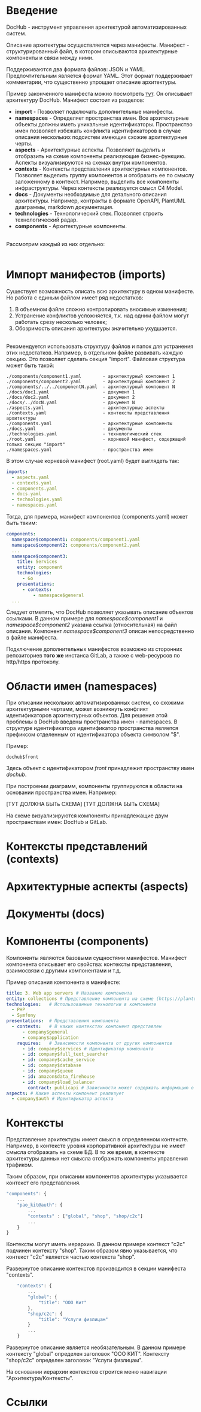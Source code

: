 # Введение
DocHub - инструмент управления архитектурой автоматизированных систем.

Описание архитектуры осуществляется через манифесты. Манифест - структурированный файл,
в котором описываются архитектурные компоненты и связи между ними.

Поддерживаются два формата файлов: JSON и YAML. Предпочтительным является формат YAML. 
Этот формат поддерживает комментарии, что существенно упрощает описание архитектуры.

Пример законченного манифеста можно посмотреть  [тут](/manifest/dochub.yaml). Он описывает 
архитектуру DocHub. Манифест состоит из разделов:
* **import**       - Позволяет подключать дополнительные манифесты.
* **namespaces**   - Определяет пространства имен. Все архитектурные объекты должны иметь уникальные
                     идентификаторы. Пространство имен позволяет избежать конфликта идентификаторов в случае
                     описания нескольких подсистем имеющих схожие архитектурные черты.
* **aspects**      - Архитектурные аспекты. Позволяют выделить и отобразить на схеме компоненты 
                     реализующие бизнес-функцию. Аспекты визуализируются на схемах внутри компонентов. 
* **contexts**     - Контексты представления архитектурных компонентов. Позволяет выделить группу 
                     компонентов и отобразить ее по смыслу заложенному в контекст. Например, выделить
                     все компоненты инфраструктуры. Через контексты реализуется смысл C4 Model.
* **docs**         - Документы необходимые для детального описания архитектуры. Например, контракты в
                     формате OpenAPI, PlantUML диаграммы, markdown документация.
* **technologies** - Технологический стек. Позволяет строить технологический радар. 
* **components**   - Архитектурные компоненты.

<br>Рассмотрим каждый из них отдельно:<br><br> 
 
# Импорт манифестов (imports)
Существует возможность описать всю архитектуру в одном манифесте. Но работа с единым файлом имеет 
ряд недостатков:
1. В объемном файле сложно контролировать вносимые изменения;
2. Устранение конфликтов усложняется, т.к. над одним файлом могут работать срезу несколько человек;
3. Обозримость описания архитектуры значительно ухудшается.

<br>Рекомендуется использовать структуру файлов и папок для устранения этих недостатков. Например, 
в отдельном файле развивать каждую секцию. Это позволяет сделать секция "import". 
Файловая структура может быть такой:
```text
./components/component1.yaml        - архитектурный компонент 1
./components/component2.yaml        - архитектурный компонент 2
./components/../../componentN.yaml  - архитектурный компонент N
./docs/doc1.yaml                    - документ 1
./docs/doc2.yaml                    - документ 2
./docs/../docN.yaml                 - документ N
./aspects.yaml                      - архитектурные аспекты
./contexts.yaml                     - контексты представления архитектуры
./components.yaml                   - архитектурные компоненты
./docs.yaml                         - документы
./technologies.yaml                 - технологический стек
./root.yaml                         - корневой манифест, содержащий только секцию "import"
./namespaces.yaml                   - пространства имен
```

В этом случае корневой манифест (root.yaml) будет выглядеть так: 

```yaml
imports:
  - aspects.yaml
  - contexts.yaml
  - components.yaml
  - docs.yaml
  - technologies.yaml
  - namespaces.yaml
```

Тогда, для примера, манифест компонентов (components.yaml) может быть таким:
```yaml
components:
  namespace$component1: components/component1.yaml
  namespace$component2: components/component2.yaml
  ...
  namespace$component3:
    title: Services
    entity: component
    technologies:
      - Go
    presentations:
      - contexts:
          - namespace$general
  ...
```
Следует отметить, что DocHub позволяет указывать описание объектов ссылками. В данном примере
для _namespace\$component1_ и _namespace\$component2_ указана ссылка (относительная) на файл описания. 
Компонент _namespace\$component3_ описан непосредственно в файле манифеста. 

Подключение дополнительных манифестов возможно из сторонних репозиториев **того же** инстанса GitLab,
а также с web-ресурсов по http/https протоколу. 

# Области имен (namespaces)

При описании нескольких автоматизированных систем, со схожими архитектурными чертами, может возникнуть
конфликт идентификаторов архитектурных объектов. Для решения этой проблемы в DocHub введены 
пространства имен - namespaces. В структуре идентификатора идентификатор пространства является 
префиксом отделенным от идентификатора объекта символом "$".

Пример:
```text
dochub$front
```

Здесь объект с идентификатором _front_ принадлежит пространству имен _dochub_.

При построении диаграмм, компоненты группируются в области на основании пространства имен. Например:

<dochub-object type="context" subject="dochub$main">
    [ТУТ ДОЛЖНА БЫТь СХЕМА]
</dochub-object>

<dochub-object type="document" subject="dochub_sequence">
    [ТУТ ДОЛЖНА БЫТь СХЕМА]
</dochub-object>

На схеме визуализируются компоненты принадлежащие двум пространствам имен: DocHub и GitLab.

# Контексты представлений (contexts)

# Архитектурные аспекты (aspects)

# Документы (docs)

# Компоненты (components)
Компоненты являются базовыми сущностями манифестов. Манифест компонента описывает
его свойства: контексты представления, взаимосвязи с другими компонентами и т.д.

Пример описания компонента в манифесте:
```yaml
title: 3. Web app servers # Название компонента
entity: collections # Представление компонента на схеме (https://plantuml.com/ru/deployment-diagram)
technologies:   # Использованные технологии в компоненте
  - PHP
  - Symfony
presentations:  # Представления компонента
  - contexts:   # В каких контекстах компонент представлен
      - company$general
      - company$application
    requires:   # Зависимости компонента от других компонентов
      - id: company$services # Идентификатор компонента
      - id: company$full_text_searcher
      - id: company$cache_service
      - id: company$database
      - id: company$queue
      - id: amazon$data_firehouse
      - id: company$load_balancer
        contract: publicapi # Зависимости может содержать информацию о контракте
aspects: # Какие аспекты компонент реализует
  - company$auth # Идентификатор аспекта
```

# Контексты
Представление архитектуры имеет смысл в определенном контексте. Например, 
в контексте уровня корпоративной архитектуры не имеет смысла отображать 
на схеме БД. В то же время, в контексте архитектуры данных нет смысла 
отображать компоненты управления трафиком.

Таким образом, при описании компонентов архитектуры указывается контекст
его представления.

```javascript
"components": {
    ...
    "pao_kit@auth": {
        ...
        "contexts" : ["global", "shop", "shop/c2c"]
        ...
    }
}

```

Контексты могут иметь иерархию. В данном примере контекст "с2с"
подчинен контексту "shop". Таким образом явно указывается, что 
контекст "с2с" является частью контекста "shop". 

Развернутое описание контекстов производится в секции манифеста 
"contexts".

```javascript
    "contexts": {
        ...
        "global": {
            "title": "ООО Кит"
        },
        "shop/c2c": {
            "title": "Услуги физлицам"
        }
        ...
    }
```

Развернутое описание является необязательным. В данном примере контексту 
"global" определен заголовок "ООО КИТ". Контексту "shop/c2c" определен 
заголовок "Услуги физлицам".

На основании иерархии контекстов строится меню навигации "Архитектура/Контексты".

# Ссылки
